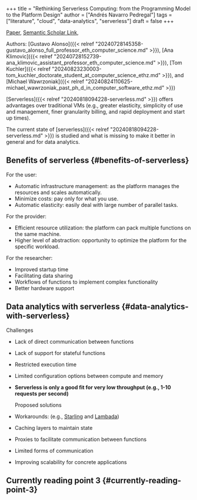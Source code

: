 +++
title = "Rethinking Serverless Computing: from the Programming Model to the Platform Design"
author = ["Andrés Navarro Pedregal"]
tags = ["literature", "cloud", "data-analytics", "serverless"]
draft = false
+++

[Paper](/ox-hugo/rethinking_serverless.pdf), [Semantic Scholar Link](https://www.semanticscholar.org/paper/Rethinking-Serverless-Computing%3A-from-the-Model-to-Alonso-Klimovic/94d95b1a5582bf381664c82301344ffb9133316e),

Authors: [Gustavo Alonso]({{< relref "20240728145358-gustavo_alonso_full_professor_eth_computer_science.md" >}}), [Ana Klimovic]({{< relref "20240728152739-ana_klimovic_assistant_professor_eth_computer_science.md" >}}), [Tom Kuchler]({{< relref "20240823230003-tom_kuchler_doctorate_student_at_computer_science_ethz.md" >}}), and [Michael Wawrzoniak]({{< relref "20240824110625-michael_wawrzoniak_past_ph_d_in_computer_software_ethz.md" >}})

[Serverless]({{< relref "20240818094228-serverless.md" >}}) offers advantages over traditional VMs (e.g., greater elasticity, simplicity of use and management, finer granularity billing, and rapid deployment and start up times).

The current state of [serverless]({{< relref "20240818094228-serverless.md" >}}) is studied and what is missing to make it better in general and for data analytics.


## Benefits of serverless {#benefits-of-serverless}

For the user:

-   Automatic infrastructure management: as the platform manages the resources and scales automatically.
-   Minimize costs: pay only for what you use.
-   Automatic elasticity: easily deal with large number of parallel tasks.

For the provider:

-   Efficient resource utilization: the platform can pack multiple functions on the same machine.
-   Higher level of abstraction: opportunity to optimize the platform for the specific workload.

For the researcher:

-   Improved startup time
-   Facilitating data sharing
-   Workflows of functions to implement complex functionality
-   Better hardware support


## Data analytics with serverless {#data-analytics-with-serverless}

Challenges

-   Lack of direct communication between functions
-   Lack of support for stateful functions
-   Restricted execution time
-   Limited configuration options between compute and memory
-   **Serverless is only a good fit for very low throughput (e.g., 1-10 requests per second)**

    Proposed solutions
-   Workarounds: (e.g., [Starling](https://arxiv.org/abs/1911.11727) and [Lambada](https://arxiv.org/abs/1912.00937))
-   Caching layers to maintain state
-   Proxies to facilitate communication between functions
-   Limited forms of communication
-   Improving scalability for concrete applications


## Currently reading point 3 {#currently-reading-point-3}
